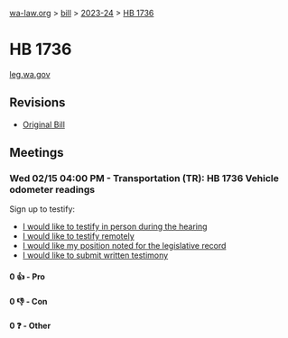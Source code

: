 [wa-law.org](/) > [bill](/bill/) > [2023-24](/bill/2023-24/) > [HB 1736](/bill/2023-24/hb/1736/)

# HB 1736
[leg.wa.gov](https://app.leg.wa.gov/billsummary?BillNumber=1736&Year=2023&Initiative=false)

## Revisions
* [Original Bill](1/)

## Meetings
### Wed 02/15 04:00 PM - Transportation (TR): HB 1736 Vehicle odometer readings
Sign up to testify:
* [I would like to testify in person during the hearing](https://app.leg.wa.gov/csi/Testifier/Add?chamber=House&mId=30730&aId=151440&caId=21453&tId=1)
* [I would like to testify remotely](https://app.leg.wa.gov/csi/Testifier/Add?chamber=House&mId=30730&aId=151440&caId=21453&tId=2)
* [I would like my position noted for the legislative record](https://app.leg.wa.gov/csi/Testifier/Add?chamber=House&mId=30730&aId=151440&caId=21453&tId=3)
* [I would like to submit written testimony](https://app.leg.wa.gov/csi/Testifier/Add?chamber=House&mId=30730&aId=151440&caId=21453&tId=4)

#### 0 👍 - Pro

#### 0 👎 - Con

#### 0 ❓ - Other
